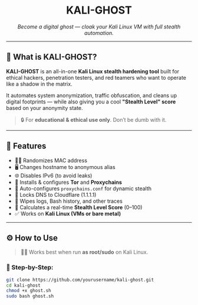 <h1 align="center">KALI-GHOST</h1>
<p align="center"><i>Become a digital ghost — cloak your Kali Linux VM with full stealth automation.</i></p>

---

## 🧠 What is KALI-GHOST?

**KALI-GHOST** is an all-in-one **Kali Linux stealth hardening tool** built for ethical hackers, penetration testers, and red teamers who want to operate like a shadow in the matrix.

It automates system anonymization, traffic obfuscation, and cleans up digital footprints — while also giving you a cool **"Stealth Level" score** based on your anonymity state.

> 🔒 For **educational & ethical use only**. Don’t be dumb with it.

---

## 🚀 Features

- 🕵️‍♂️ Randomizes MAC address
- 🖥️ Changes hostname to anonymous alias
- 🌐 Disables IPv6 (to avoid leaks)
- 🔗 Installs & configures **Tor** and **Proxychains**
- 🧠 Auto-configures `proxychains.conf` for dynamic stealth
- 🔐 Locks DNS to Cloudflare (1.1.1.1)
- 🧽 Wipes logs, Bash history, and other traces
- 🧪 Calculates a real-time **Stealth Level Score** (0–100)
- ✅ Works on **Kali Linux (VMs or bare metal)**

---

## ⚙️ How to Use

> 🧑‍💻 Works best when run **as root/sudo** on Kali Linux.

### 🔧 Step-by-Step:

```bash
git clone https://github.com/yourusername/kali-ghost.git
cd kali-ghost
chmod +x ghost.sh
sudo bash ghost.sh


